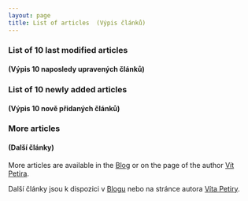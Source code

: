 ```yaml
---
layout: page
title: List of articles  (Výpis článků)
---
```


### List of 10 last modified articles

#### (Výpis 10 naposledy upravených článků)

<script type="text/javascript" src="https://www.grav.cz/modules/modified-items"></script>

### List of 10 newly added articles

#### (Výpis 10 nově přidaných článků)

<script type="text/javascript" src="https://www.grav.cz/modules/added-items"></script>

### More articles

#### (Další články)

More articles are available in the [Blog](https://www.grav.cz/blog) or on the page of the author [Vít Petira](https://www.grav.cz/autor/petira).

Další články jsou k dispozici v [Blogu](https://www.grav.cz/blog) nebo na stránce autora [Víta Petiry](https://www.grav.cz/autor/petira).
